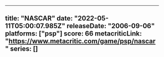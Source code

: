 
---
title: "NASCAR"
date: "2022-05-11T05:00:07.985Z"
releaseDate: "2006-09-06"
platforms: ["psp"]
score: 66
metacriticLink: "https://www.metacritic.com/game/psp/nascar"
series: []
---
